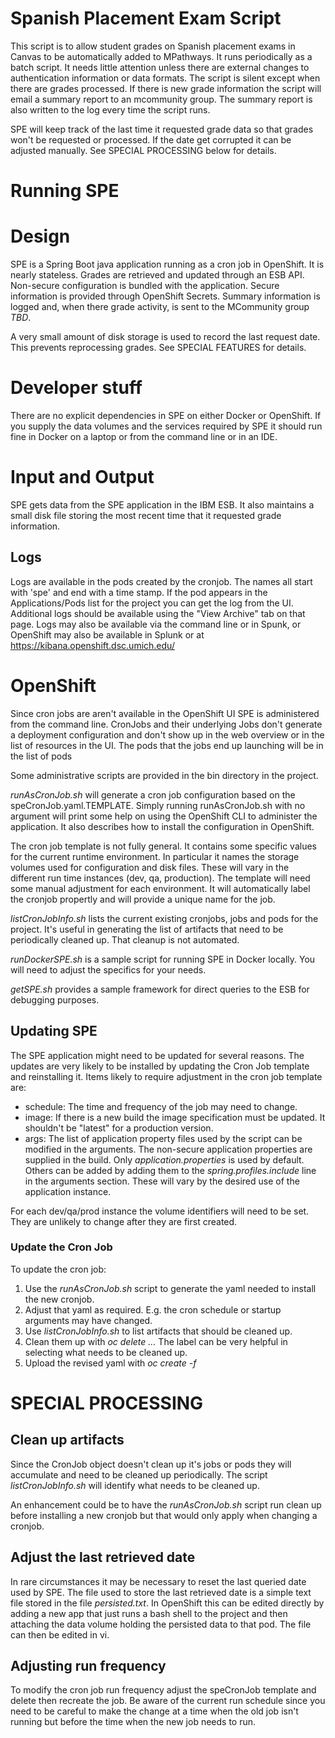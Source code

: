 # Spanish Placement Exam Script

This script is to allow student grades on Spanish placement exams in
Canvas to be automatically added to MPathways.  It runs
periodically as a batch script.  It needs little attention unless
there are external changes to authentication information or data
formats.  The script is silent except when there are grades processed.
If there is new grade information the script will email a
summary report to an mcommunity group.  The summary report is also
written to the log every time the script runs.

SPE will keep track of the last time it requested grade data so that
grades won't be requested or processed.  If the date get
corrupted it can be adjusted manually.  See SPECIAL PROCESSING below
for details.

# Running SPE

# Design
SPE is a Spring Boot java application running as a cron job in
OpenShift. It is nearly stateless.  Grades are retrieved and updated
through an ESB API.  Non-secure configuration is bundled with the
application. Secure information is provided through OpenShift
Secrets.  Summary information is logged and, when there grade
activity, is sent to the MCommunity group *TBD*.

A very small amount of disk storage is used to record the last request
date.  This prevents reprocessing grades. See SPECIAL FEATURES for details.
 
# Developer stuff
 
There are no explicit dependencies in SPE on either Docker or
OpenShift.  If you supply the data volumes and the services required
by SPE it should run fine in Docker on a laptop or from the command
line or in an IDE.

# Input and Output
SPE gets data from the SPE application in the IBM ESB.  It also
maintains a small disk file storing the most recent time that it requested
grade information.

## Logs

Logs are available in the pods created by the cronjob.  The
names all start with 'spe' and end with a time stamp. If the pod
appears in the Applications/Pods list for the project you can get the
log from the UI. Additional logs should be available using the "View
Archive" tab on that page.  Logs may also be available via the command
line or in Spunk, or OpenShift may also be available in Splunk or at
https://kibana.openshift.dsc.umich.edu/

# OpenShift

Since cron jobs are aren't available in the OpenShift UI SPE is
administered from the command line.  CronJobs and their underlying
Jobs don't generate a deployment configuration and don't show up in
the web overview or in the list of resources in the UI.  The
pods that the jobs end up launching will be in the list of pods

 Some  administrative scripts are provided in the bin directory
in the project.

*runAsCronJob.sh* will generate a cron job configuration based on the
speCronJob.yaml.TEMPLATE. Simply running runAsCronJob.sh with no argument
will print some help on using the OpenShift CLI to administer the
application.  It also describes how to install the configuration in OpenShift.

The cron job template is not fully general.  It contains some
specific values for the current runtime environment.  In particular it
names the storage volumes used for configuration and disk files.
These will vary in the different run time instances (dev, qa,
production).  The template will need some manual adjustment for each
environment.  It will automatically label the cronjob propertly and
will provide a unique name for the job.

*listCronJobInfo.sh* lists the current existing cronjobs, jobs and
 pods for the project.  It's useful in generating the list of
 artifacts that need to be periodically cleaned up.  That cleanup is
 not automated.

*runDockerSPE.sh* is a sample script for running SPE in Docker
locally.  You will need to adjust the specifics for your needs.

*getSPE.sh* provides a sample framework for direct queries to the ESB
 for debugging purposes.

## Updating SPE

The SPE application might need to be updated for several reasons.  The
updates are very likely to be installed by updating the Cron Job
template and reinstalling it.  Items likely to require adjustment in
the cron job template are:

- schedule: The time and frequency of the job may need to change.
- image: If there is a new build the image specification must be
updated. It shouldn't be "latest" for a production version.
- args: The list of application property files used by the script can
be modified in the arguments. The non-secure application properties
are supplied in the build.  Only *application.properties* is used by
default.  Others can be added by adding them to the
*spring.profiles.include* line in the arguments section. These will
vary by the desired use of the application instance.

For each dev/qa/prod instance the volume identifiers will need to be
set. They are unlikely to change after they are first created.

### Update the Cron Job

To update the cron job:

1. Use the *runAsCronJob.sh* script to generate the yaml needed to
install the new cronjob.
1. Adjust that yaml as required.  E.g. the cron schedule or startup
arguments may have changed.
1. Use *listCronJobInfo.sh* to list artifacts that should be cleaned
up.
1. Clean them up with *oc delete ...* The label can be very helpful in
selecting what needs to be cleaned up.
1. Upload the revised yaml with *oc create -f <filename>*

# SPECIAL PROCESSING

## Clean up artifacts
Since the CronJob object doesn't clean up it's jobs or pods they will
accumulate and need to be cleaned up periodically.  The script
*listCronJobInfo.sh* will identify what needs to be cleaned up.

An enhancement could be to have the *runAsCronJob.sh*  script run
clean up before installing a new cronjob but that would only apply
when changing a cronjob.

## Adjust the last retrieved date

In rare circumstances it may be necessary to reset the last queried
date used by SPE.  The file used to store the last retrieved date is a
simple text file stored in the file *persisted.txt*.  In OpenShift
this can be edited directly by adding a new app that just runs a bash
shell to the project and then attaching the data volume holding the
persisted data to that pod. The file can then be edited in vi.
 
## Adjusting run frequency
 
To modify the cron job run frequency adjust the speCronJob template
and delete then recreate the job.  Be aware of the current run
schedule since you need to be careful to make the change at a time
when the old job isn't running but before the time when the new job
needs to run.

